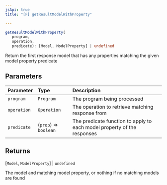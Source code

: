 ```yaml
---
jsApi: true
title: "[F] getResultModelWithProperty"

---
```

```ts
getResultModelWithProperty(
   program, 
   operation, 
   predicate): [Model, ModelProperty] | undefined
```

Return the first response model that has any properties matching the given model property predicate

## Parameters

| Parameter | Type | Description |
| :------ | :------ | :------ |
| `program` | `Program` | The program being processed |
| `operation` | `Operation` | The operation to retrieve matching response from |
| `predicate` | (`prop`) => `boolean` | The predicate function to apply to each model property of the responses |

## Returns

[`Model`, `ModelProperty`] \| `undefined`

The model and matching model property, or nothing if no matching models are found
